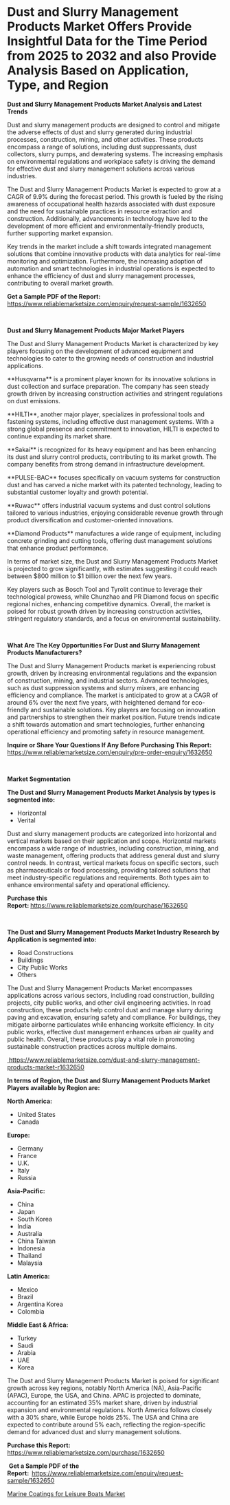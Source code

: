 <p><h1>Dust and Slurry Management Products Market Offers Provide Insightful Data for the Time Period from 2025 to 2032 and also Provide Analysis Based on Application, Type, and Region</h1></p><p><strong>Dust and Slurry Management Products Market Analysis and Latest Trends</strong></p>
<p><p>Dust and slurry management products are designed to control and mitigate the adverse effects of dust and slurry generated during industrial processes, construction, mining, and other activities. These products encompass a range of solutions, including dust suppressants, dust collectors, slurry pumps, and dewatering systems. The increasing emphasis on environmental regulations and workplace safety is driving the demand for effective dust and slurry management solutions across various industries.</p><p>The Dust and Slurry Management Products Market is expected to grow at a CAGR of 9.9% during the forecast period. This growth is fueled by the rising awareness of occupational health hazards associated with dust exposure and the need for sustainable practices in resource extraction and construction. Additionally, advancements in technology have led to the development of more efficient and environmentally-friendly products, further supporting market expansion. </p><p>Key trends in the market include a shift towards integrated management solutions that combine innovative products with data analytics for real-time monitoring and optimization. Furthermore, the increasing adoption of automation and smart technologies in industrial operations is expected to enhance the efficiency of dust and slurry management processes, contributing to overall market growth.</p></p>
<p><strong>Get a Sample PDF of the Report:&nbsp;</strong> <a href="https://www.reliablemarketsize.com/enquiry/request-sample/1632650?utm_campaign=1879&utm_medium=2&utm_source=Github&utm_content=ia&utm_term=29032025&utm_id=dust-and-slurry-management-products">https://www.reliablemarketsize.com/enquiry/request-sample/1632650</a></p>
<p>&nbsp;</p>
<p><strong>Dust and Slurry Management Products Major Market Players</strong></p>
<p><p>The Dust and Slurry Management Products Market is characterized by key players focusing on the development of advanced equipment and technologies to cater to the growing needs of construction and industrial applications. </p><p>**Husqvarna** is a prominent player known for its innovative solutions in dust collection and surface preparation. The company has seen steady growth driven by increasing construction activities and stringent regulations on dust emissions. </p><p>**HILTI**, another major player, specializes in professional tools and fastening systems, including effective dust management systems. With a strong global presence and commitment to innovation, HILTI is expected to continue expanding its market share.</p><p>**Sakai** is recognized for its heavy equipment and has been enhancing its dust and slurry control products, contributing to its market growth. The company benefits from strong demand in infrastructure development.</p><p>**PULSE-BAC** focuses specifically on vacuum systems for construction dust and has carved a niche market with its patented technology, leading to substantial customer loyalty and growth potential.</p><p>**Ruwac** offers industrial vacuum systems and dust control solutions tailored to various industries, enjoying considerable revenue growth through product diversification and customer-oriented innovations.</p><p>**Diamond Products** manufactures a wide range of equipment, including concrete grinding and cutting tools, offering dust management solutions that enhance product performance.</p><p>In terms of market size, the Dust and Slurry Management Products Market is projected to grow significantly, with estimates suggesting it could reach between $800 million to $1 billion over the next few years. </p><p>Key players such as Bosch Tool and Tyrolit continue to leverage their technological prowess, while Chunzhao and PR Diamond focus on specific regional niches, enhancing competitive dynamics. Overall, the market is poised for robust growth driven by increasing construction activities, stringent regulatory standards, and a focus on environmental sustainability.</p></p>
<p>&nbsp;</p>
<p><strong>What Are The Key Opportunities For Dust and Slurry Management Products Manufacturers?</strong></p>
<p><p>The Dust and Slurry Management Products market is experiencing robust growth, driven by increasing environmental regulations and the expansion of construction, mining, and industrial sectors. Advanced technologies, such as dust suppression systems and slurry mixers, are enhancing efficiency and compliance. The market is anticipated to grow at a CAGR of around 6% over the next five years, with heightened demand for eco-friendly and sustainable solutions. Key players are focusing on innovation and partnerships to strengthen their market position. Future trends indicate a shift towards automation and smart technologies, further enhancing operational efficiency and promoting safety in resource management.</p></p>
<p><strong>Inquire or Share Your Questions If Any Before Purchasing This Report:</strong> <a href="https://www.reliablemarketsize.com/enquiry/pre-order-enquiry/1632650?utm_campaign=1879&utm_medium=2&utm_source=Github&utm_content=ia&utm_term=29032025&utm_id=dust-and-slurry-management-products">https://www.reliablemarketsize.com/enquiry/pre-order-enquiry/1632650</a></p>
<p>&nbsp;</p>
<p><strong>Market Segmentation</strong></p>
<p><strong>The Dust and Slurry Management Products Market Analysis by types is segmented into:</strong></p>
<p><ul><li>Horizontal</li><li>Verital</li></ul></p>
<p><p>Dust and slurry management products are categorized into horizontal and vertical markets based on their application and scope. Horizontal markets encompass a wide range of industries, including construction, mining, and waste management, offering products that address general dust and slurry control needs. In contrast, vertical markets focus on specific sectors, such as pharmaceuticals or food processing, providing tailored solutions that meet industry-specific regulations and requirements. Both types aim to enhance environmental safety and operational efficiency.</p></p>
<p><strong>Purchase this Report:&nbsp;</strong><a href="https://www.reliablemarketsize.com/purchase/1632650?utm_campaign=1879&utm_medium=2&utm_source=Github&utm_content=ia&utm_term=29032025&utm_id=dust-and-slurry-management-products">https://www.reliablemarketsize.com/purchase/1632650</a></p>
<p>&nbsp;</p>
<p><strong>The Dust and Slurry Management Products Market Industry Research by Application is segmented into:</strong></p>
<p><ul><li>Road Constructions</li><li>Buildings</li><li>City Public Works</li><li>Others</li></ul></p>
<p><p>The Dust and Slurry Management Products Market encompasses applications across various sectors, including road construction, building projects, city public works, and other civil engineering activities. In road construction, these products help control dust and manage slurry during paving and excavation, ensuring safety and compliance. For buildings, they mitigate airborne particulates while enhancing worksite efficiency. In city public works, effective dust management enhances urban air quality and public health. Overall, these products play a vital role in promoting sustainable construction practices across multiple domains.</p></p>
<p><a href="https://www.reliablemarketsize.com/dust-and-slurry-management-products-market-r1632650?utm_campaign=1879&utm_medium=2&utm_source=Github&utm_content=ia&utm_term=29032025&utm_id=dust-and-slurry-management-products">&nbsp;https://www.reliablemarketsize.com/dust-and-slurry-management-products-market-r1632650</a></p>
<p><strong>In terms of Region, the Dust and Slurry Management Products Market Players available by Region are:</strong></p>
<p>
    <p> <strong> North America: </strong>
        <ul>
            <li>United States</li>
            <li>Canada</li>
        </ul>
        </p> 
    <p> <strong> Europe: </strong>
        <ul>
            <li>Germany</li>
            <li>France</li>
            <li>U.K.</li>
            <li>Italy</li>
            <li>Russia</li>
        </ul>
        </p> 
    <p> <strong> Asia-Pacific: </strong>
        <ul>
            <li>China</li>
            <li>Japan</li>
            <li>South Korea</li>
            <li>India</li>
            <li>Australia</li>
            <li>China Taiwan</li>
            <li>Indonesia</li>
            <li>Thailand</li>
            <li>Malaysia</li>
        </ul>
        </p> 
    <p> <strong> Latin America: </strong>
        <ul>
            <li>Mexico</li>
            <li>Brazil</li>
            <li>Argentina Korea</li>
            <li>Colombia</li>
        </ul>
        </p> 
    <p> <strong> Middle East & Africa: </strong>
        <ul>
            <li>Turkey</li>
            <li>Saudi</li>
            <li>Arabia</li>
            <li>UAE</li>
            <li>Korea</li>
        </ul>
    </p>
    </p>
<p><p>The Dust and Slurry Management Products Market is poised for significant growth across key regions, notably North America (NA), Asia-Pacific (APAC), Europe, the USA, and China. APAC is projected to dominate, accounting for an estimated 35% market share, driven by industrial expansion and environmental regulations. North America follows closely with a 30% share, while Europe holds 25%. The USA and China are expected to contribute around 5% each, reflecting the region-specific demand for advanced dust and slurry management solutions.</p></p>
<p><strong>Purchase this Report: </strong><a href="https://www.reliablemarketsize.com/purchase/1632650?utm_campaign=1879&utm_medium=2&utm_source=Github&utm_content=ia&utm_term=29032025&utm_id=dust-and-slurry-management-products">https://www.reliablemarketsize.com/purchase/1632650</a></p>
<p>&nbsp;<strong>Get a Sample PDF of the Report:&nbsp;&nbsp;</strong><a href="https://www.reliablemarketsize.com/enquiry/request-sample/1632650?utm_campaign=1879&utm_medium=2&utm_source=Github&utm_content=ia&utm_term=29032025&utm_id=dust-and-slurry-management-products">https://www.reliablemarketsize.com/enquiry/request-sample/1632650</a></p>
<p><strong></strong></p>
<p><p><a href="https://github.com/FassouRP/Market-Research-Report-List-7/blob/main/marine-coatings-for-leisure-boats-market.md?utm_campaign=1879&utm_medium=2&utm_source=Github&utm_content=ia&utm_term=29032025&utm_id=dust-and-slurry-management-products">Marine Coatings for Leisure Boats Market</a></p></p>